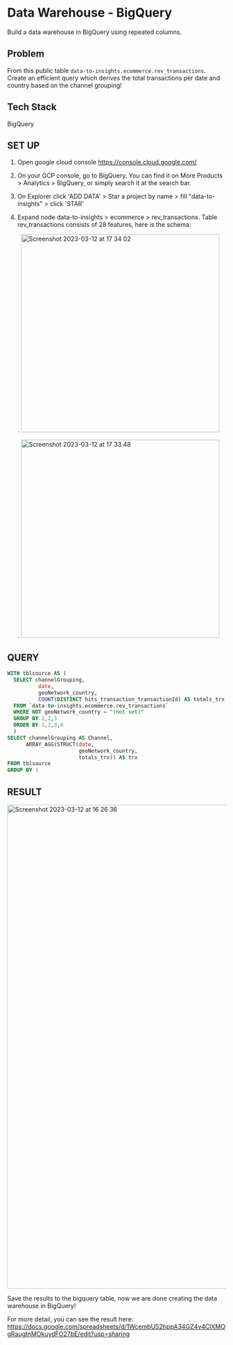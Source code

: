 # **Data Warehouse - BigQuery**
Build a data warehouse in BigQuery using repeated columns.

## **Problem**
From this public table `data-to-insights.ecommerce.rev_transactions`. Create an efficient query which derives the total transactions per date and country based on the channel grouping!

## **Tech Stack**
BigQuery

## **SET UP**
1. Open google cloud console https://console.cloud.google.com/
2. On your GCP console, go to BigQuery. You can find it on More Products > Analytics > BigQuery, or simply search it at the search bar.
3. On Explorer click 'ADD DATA' > Star a project by name > fill "data-to-insights" > click 'STAR'
4. Expand node data-to-insights > ecommerce > rev_transactions.
   Table rev_transactions consists of 28 features, here is the schema:
   
   . <img width="457" alt="Screenshot 2023-03-12 at 17 34 02" src="https://user-images.githubusercontent.com/113230789/224539189-08065c35-dbbc-42fc-99df-94827fb2e77c.png">
   
   . <img width="457" alt="Screenshot 2023-03-12 at 17 33 48" src="https://user-images.githubusercontent.com/113230789/224539194-18597e90-a7ee-4f82-9862-d26b5431d904.png">


## **QUERY**
``` SQL
WITH tblsource AS (
  SELECT channelGrouping,
          date, 
          geoNetwork_country,
          COUNT(DISTINCT hits_transaction_transactionId) AS totals_trx
  FROM `data-to-insights.ecommerce.rev_transactions`
  WHERE NOT geoNetwork_country = "(not set)"
  GROUP BY 1,2,3
  ORDER BY 1,2,3,4
  )
SELECT channelGrouping AS Channel,
      ARRAY_AGG(STRUCT(date,
                       geoNetwork_country,
                       totals_trx)) AS trx
FROM tblsource
GROUP BY 1
```

## **RESULT**
<img width="1116" alt="Screenshot 2023-03-12 at 16 26 36" src="https://user-images.githubusercontent.com/113230789/224538382-5deecbc7-d663-4a34-bc52-84b8340025c1.png">

Save the results to the bigquery table, now we are done creating the data warehouse in BigQuery!

For more detail, you can see the result here: https://docs.google.com/spreadsheets/d/1WcembUS2hppA34GZ4y4ClXMOgRaugtnMOkuydFO27bE/edit?usp=sharing
